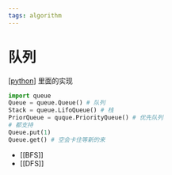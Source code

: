 ```yaml
---
tags: algorithm
---
```


# 队列

[[python]] 里面的实现

```python
import queue
Queue = queue.Queue() # 队列
Stack = queue.LifoQueue() # 栈
PriorQueue = quque.PriorityQueue() # 优先队列
# 都支持
Queue.put(1)
Queue.get() # 空会卡住等新的来
```

- [[BFS]]
- [[DFS]]

[//begin]: # "Autogenerated link references for markdown compatibility"
[python]: ../../python/python.md "python"
[//end]: # "Autogenerated link references"
